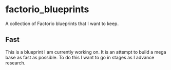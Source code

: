 # factorio_blueprints

A collection of Factorio blueprints that I want to keep.

## Fast
This is a blueprint I am currently working on. It is an attempt to build a mega base as fast as possible. To do this I want to go in stages as I advance research.
